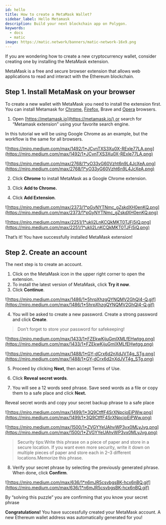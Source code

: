 ```yaml
---
id: hello
title: How to create a MetaMask Wallet?
sidebar_label: Hello Metamask
description: Build your next blockchain app on Polygon.
keywords:
  - docs
  - matic
image: https://matic.network/banners/matic-network-16x9.png
---
```


If you are wondering how to create a new cryptocurrency wallet, consider creating one by installing the MetaMask extension.

MetaMask is a free and secure browser extension that allows web applications to read and interact with the Ethereum blockchain.

## Step 1. Install MetaMask on your browser

To create a new wallet with MetaMask you need to install the extension first. You can install Metamask for [Chrome](https://chrome.google.com/webstore/detail/nkbihfbeogaeaoehlefnkodbefgpgknn), [Firefox](https://addons.mozilla.org/en-US/firefox/addon/ether-metamask/), Brave and [Opera](https://addons.opera.com/en/extensions/details/metamask/) browsers.

1. Open [https://metamask.io](https://metamask.io/) or search for “Metamask extension” using your favorite search engine.

In this tutorial we will be using Google Chrome as an example, but the workflow is the same for all browsers.

![https://miro.medium.com/max/1492/1*JCvnTXS3Xu0X-RExle77LA.png](https://miro.medium.com/max/1492/1*JCvnTXS3Xu0X-RExle77LA.png)

![https://miro.medium.com/max/2768/1*yO33yG60Vzht6n9L4JcXeA.png](https://miro.medium.com/max/2768/1*yO33yG60Vzht6n9L4JcXeA.png)

2. Click **Chrome** to install MetaMask as a Google Chrome extension.

3. Click **Add to Chrome.**

4. Click **Add Extension**.

![https://miro.medium.com/max/2373/1*pGyNYTNmc_gZskdXH0enKQ.png](https://miro.medium.com/max/2373/1*pGyNYTNmc_gZskdXH0enKQ.png)

![https://miro.medium.com/max/2251/1*ukli2LnKCQkMKT0TJFi5iQ.png](https://miro.medium.com/max/2251/1*ukli2LnKCQkMKT0TJFi5iQ.png)

That’s it! You have successfully installed MetaMask extension!

## Step 2. Create an account

The next step is to create an account.

1. Click on the MetaMask icon in the upper right corner to open the extension.
2. To install the latest version of MetaMask, click **Try it now**.
3. Click **Continue**.

![https://miro.medium.com/max/1486/1*5hrpXhzgQYNQMV2GhQl4-Q.gif](https://miro.medium.com/max/1486/1*5hrpXhzgQYNQMV2GhQl4-Q.gif)

4. You will be asked to create a new password. Create a strong password and click **Create**.

> Don’t forget to store your password for safekeeping!

![https://miro.medium.com/max/1433/1*FZEkwKijuGmIXMLfEHwtgg.png](https://miro.medium.com/max/1433/1*FZEkwKijuGmIXMLfEHwtgg.png)

![https://miro.medium.com/max/1488/1*GY-dCrx6d2nXdJVT4g_STg.png](https://miro.medium.com/max/1488/1*GY-dCrx6d2nXdJVT4g_STg.png)

5. Proceed by clicking **Next**, then accept Terms of Use.

6. Click **Reveal secret words**.

7. You will see a 12 words seed phrase. Save seed words as a file or copy them to a safe place and click **Next.**

Reveal secret words and copy your secret backup phrase to a safe place

![https://miro.medium.com/max/1499/1*3Q9CtffF4SrXNpcjoEiPWw.png](https://miro.medium.com/max/1499/1*3Q9CtffF4SrXNpcjoEiPWw.png)

![https://miro.medium.com/max/1500/1*ZVGYYeUAhvWP3vx0MLyJvg.png](https://miro.medium.com/max/1500/1*ZVGYYeUAhvWP3vx0MLyJvg.png)

> Security tips:Write this phrase on a piece of paper and store in a secure location. If you want even more security, write it down on multiple pieces of paper and store each in 2–3 different locations.Memorize this phrase.

8. Verify your secret phrase by selecting the previously generated phrase. When done, click **Confirm**.

![https://miro.medium.com/max/636/1*n6mJR5csvbgsBK-hcx6nBQ.gif](https://miro.medium.com/max/636/1*n6mJR5csvbgsBK-hcx6nBQ.gif)

By “solving this puzzle” you are confirming that you know your secret phrase

**Congratulations!** You have successfully created your MetaMask account. A new Ethereum wallet address was automatically generated for you!